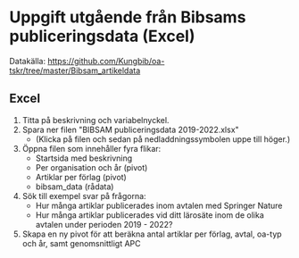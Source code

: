 # Uppgift utgående från Bibsams publiceringsdata (Excel)


Datakälla: https://github.com/Kungbib/oa-tskr/tree/master/Bibsam_artikeldata

## Excel

1. Titta på beskrivning och variabelnyckel.
2. Spara ner filen "BIBSAM publiceringsdata 2019-2022.xlsx"  
    - (Klicka på filen och sedan på nedladdningssymbolen uppe till höger.)
3. Öppna filen som innehåller fyra flikar: 
    - Startsida med beskrivning
    - Per organisation och år (pivot)
    - Artiklar per förlag (pivot)
    - bibsam_data (rådata)
4. Sök till exempel svar på frågorna:
    - Hur många artiklar publicerades inom avtalen med Springer Nature 
    - Hur många artiklar publicerades vid ditt lärosäte inom de olika avtalen under perioden 2019 - 2022?
5. Skapa en ny pivot för att beräkna antal artiklar per förlag, avtal, oa-typ och år, samt genomsnittligt APC 
